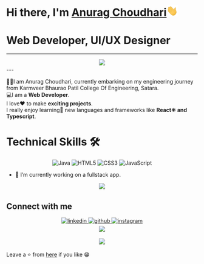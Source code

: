 <h1 align="left">Hi there, I'm <a target="_blank" href="https://acrxport1.netlify.app/">Anurag Choudhari</a><img src="https://github.com/ABSphreak/ABSphreak/blob/master/gifs/Hi.gif" width="30px"></h1></h1>
<h1 align="left">Web Developer, UI/UX Designer</h1>

---
<div align="center">
<img src="https://github-readme-streak-stats.herokuapp.com/?&user=AnuragChoudhari"/>
</div>
 ---
 
👨‍🎓I am Anurag Choudhari, currently embarking on my engineering journey from Karmveer Bhaurao Patil College Of Engineering, Satara.<br/>
💻I am a **Web Developer**.<br/>
I love❤ to make **exciting projects**. <br/>
I really enjoy learning🚀 new languages and frameworks like **React⚛ and Typescript**.<br/>

<h1>Technical Skills 🛠</h1>

<p align="center"> 
<!--  <img alt="Python" src="https://img.shields.io/badge/python-%2314354C.svg?style=for-the-badge&logo=python&logoColor=white"/> -->
 <img alt="Java" src="https://img.shields.io/badge/java-%23ED8B00.svg?&style=for-the-badge&logo=java&logoColor=white" />
<img alt="HTML5" src="https://img.shields.io/badge/html5-%23E34F26.svg?&style=for-the-badge&logo=html5&logoColor=white" />
 <img alt="CSS3" src="https://img.shields.io/badge/css3-%231572B6.svg?&style=for-the-badge&logo=css3&logoColor=white" />
 <img alt="JavaScript" src="https://img.shields.io/badge/javascript-%23323330.svg?&style=for-the-badge&logo=javascript&logoColor=%23F7DF1E" />
  
 
  
</p>

- 🔭 I’m currently working on a fullstack app. 

<div align="center">
   <img src="https://github-readme-stats.vercel.app/api?username=AnuragChoudhari&show_icons=true&theme=cobalt"></img>
</div>

## Connect with me  
<div align="center">
 <a href="https://www.linkedin.com/in/anurag-choudhari-b3a35320a/" target="_blank">
<img src=https://img.shields.io/badge/linkedin-%231E77B5.svg?&style=for-the-badge&logo=linkedin&logoColor=white alt=linkedin style="margin-bottom: 5px;" />
</a>
<a href="https://github.com/AnuragChoudhari" target="_blank">
<img src=https://img.shields.io/badge/github-%2324292e.svg?&style=for-the-badge&logo=github&logoColor=white alt=github style="margin-bottom: 5px;" />
</a>
 

<a href="https://www.instagram.com/__toxic_v_/" target="_blank">
<img src=https://img.shields.io/badge/instagram-%23000000.svg?&style=for-the-badge&logo=instagram&logoColor=white alt=instagram style="margin-bottom: 5px;" />
</a>
</div>





<div align="center">
<img src="https://img.shields.io/github/followers/AnuragChoudhari.svg?style=social&label=Follow"></img>

<img src="https://gpvc.arturio.dev/AnuragChoudhari"></img>
</div>


Leave a ⭐ from [here](https://github.com/AnuragChoudhari/AnuragChoudhari) if you like 😁
